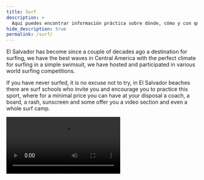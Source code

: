 ```yaml
---
title: Surf
description: >
  Aquí puedes encontrar información práctica sobre dónde, cómo y con quién surfear
hide_description: true
permalink: /surf/
---
```


El Salvador has become since a couple of decades ago a destination for surfing, we have the best waves in Central America with the perfect climate for surfing in a simple swimsuit, we have hosted and participated in various world surfing competitions.

If you have never surfed, it is no excuse not to try, in El Salvador beaches there are surf schools who invite you and encourage you to practice this sport, where for a minimal price you can have at your disposal a coach, a board, a rash, sunscreen and some offer you a video section and even a whole surf camp.

<video src="/assets/mp4/surf/surf-sunset.mp4" autoplay />

{% include contact-form.html %}
